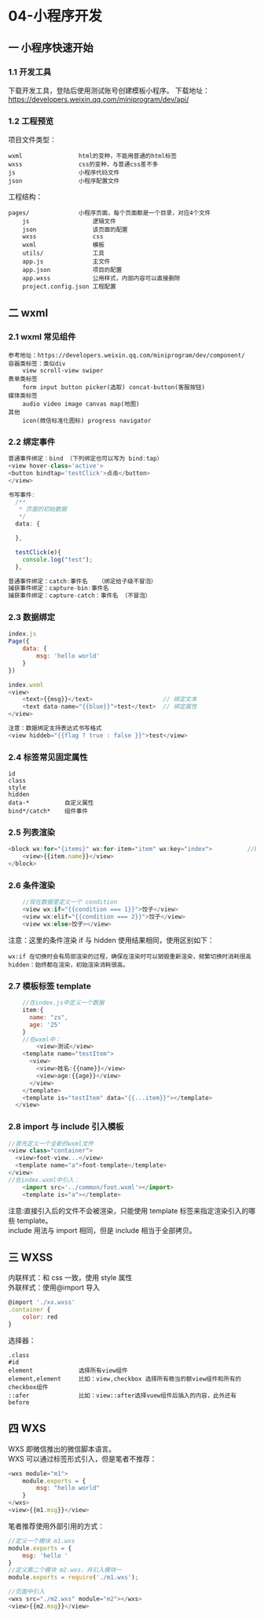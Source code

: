 # 04-小程序开发

## 一 小程序快速开始

### 1.1 开发工具

下载开发工具，登陆后使用测试账号创建模板小程序。
下载地址：<https://developers.weixin.qq.com/miniprogram/dev/api/>

### 1.2 工程预览

项目文件类型：

```
wxml                html的变种，不能用普通的html标签
wxss                css的变种，与普通css差不多
js                  小程序代码文件
json                小程序配置文件
```

工程结构：

```
pages/              小程序页面，每个页面都是一个目录，对应4个文件
    js                  逻辑文件
    json                该页面的配置
    wxss                css
    wxml                模板
    utils/              工具
    app.js              主文件
    app.json            项目的配置
    app.wxss            公用样式，内部内容可以直接删除
    project.config.json 工程配置
```

## 二 wxml

### 2.1 wxml 常见组件

```
参考地址：https://developers.weixin.qq.com/miniprogram/dev/component/
容器类标签：类似div
    view scroll-view swiper
表单类标签
    form input button picker(选取) concat-button(客服按钮)
媒体类标签
    audio video image canvas map(地图)
其他
    icon(微信标准化图标) progress navigator
```

### 2.2 绑定事件

```javascript
普通事件绑定：bind （下列绑定也可以写为 bind:tap）
<view hover-class='active'>
<button bindtap='testClick'>点击</button>
</view>

书写事件:
  /**
   * 页面的初始数据
   */
  data: {

  },

  testClick(e){
    console.log("test");
  },

普通事件绑定：catch:事件名   （绑定给子级不冒泡）
捕获事件绑定：capture-bin:事件名
捕获事件绑定：capture-catch：事件名 （不冒泡）

```

### 2.3 数据绑定

```javascript
index.js
Page({
    data: {
        msg: 'hello world'
    }
})

index.wxml
<view>
    <text>{{msg}}</text>                    // 绑定文本
    <text data-name="{{blue}}">test</text>  // 绑定属性
</view>

注意：数据绑定支持表达式书写格式
<view hiddeb="{{flag ? true : false }}">test</view>
```

### 2.4 标签常见固定属性

```
id
class
style
hidden
data-*          自定义属性
bind*/catch*    组件事件
```

### 2.5 列表渲染

```javascript
<block wx:for="{items}" wx:for-item="item" wx:key="index">          //block只是一个包装元素
    <view>{{item.name}}</view>
</block>
```

### 2.6 条件渲染

```javascript
    //现在数据里定义一个 condition
    <view wx:if="{{condition === 1}}">饺子</view>
    <view wx:elif="{{condition === 2}}">饺子</view>
    <view wx:else>饺子></view>
```

注意：这里的条件渲染 if 与 hidden 使用结果相同，使用区别如下：

```
wx:if 在切换时会有局部渲染的过程，确保在渲染时可以销毁重新渲染，频繁切换时消耗很高hidden：始终都在渲染，初始渲染消耗很高。
```

### 2.7 模板标签 template

```javascript
    //在index.js中定义一个数据
    item:{
      name: "zs",
      age: '25'
    }
    //在wxml中：
        <view>测试</view>
    <template name="testItem">
      <view>
        <view>姓名:{{name}}</view>
        <view>age:{{age}}</view>
      </view>
    </template>
    <template is="testItem" data="{{...item}}"></template>
  </view>
```

### 2.8 import 与 include 引入模板

```javascript
//首先定义一个全新的wxml文件
<view class="container">
  <view>foot-view...</view>
  <template name="a">foot-template</template>
</view>
//在index.wxml中引入：
    <import src='../common/foot.wxml'></import>
    <template is="a"></template>
```

注意:直接引入后的文件不会被渲染，只能使用 template 标签来指定渲染引入的哪些 template。  
include 用法与 import 相同，但是 include 相当于全部拷贝。

## 三 WXSS

内联样式：和 css 一致，使用 style 属性  
外联样式：使用@import 导入

```javascript
@import './xx.wxss'
.container {
    color: red
}
```

选择器：

```
.class
#id
element             选择所有view组件
element,element     比如：view,checkbox 选择所有稳当的额view组件和所有的checkbox组件
::afer              比如：view::after选择vuew组件后插入的内容，此外还有before
```

## 四 WXS

WXS 即微信推出的微信脚本语言。  
WXS 可以通过标签形式引入，但是笔者不推荐：

```javascript
<wxs module="m1">
    module.exports = {
        msg: "hello world"
    }
</wxs>
<view>{{m1.msg}}</view>
```

笔者推荐使用外部引用的方式：

```javascript
//定义一个模块 m1.wxs
module.exports = {
    msg: 'hello '
}
//定义第二个模块 m2.wxs，并引入模块一
module.exports = require('./m1.wxs');

//页面中引入
<wxs src="./m2.wxs" module="m2"></wxs>
<view>{{m2.msg}}</view>
```
